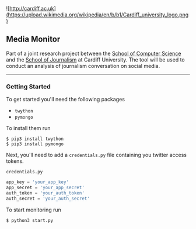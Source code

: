 ![http://cardiff.ac.uk](https://upload.wikimedia.org/wikipedia/en/b/b1/Cardiff_university_logo.png)

## Media Monitor

Part of a joint research project between the [School of Computer Science](https://www.cs.cf.ac.uk/) and the [School of Journalism](http://www.cardiff.ac.uk/journalism-media-cultural-studies) at Cardiff University. The tool will be used to conduct an analysis of journalism conversation on social media.

---

### Getting Started

To get started you'll need the following packages
- `twython`
- `pymongo`

To install them run

```
$ pip3 install twython
$ pip3 install pymongo
```

Next, you'll need to add a `credentials.py` file containing you twitter access tokens.

`credentials.py`

```python
app_key = 'your_app_key'
app_secret = 'your_app_secret'
auth_token = 'your_auth_token'
auth_secret = 'your_auth_secret'

```

To start monitoring run

```
$ python3 start.py
```
